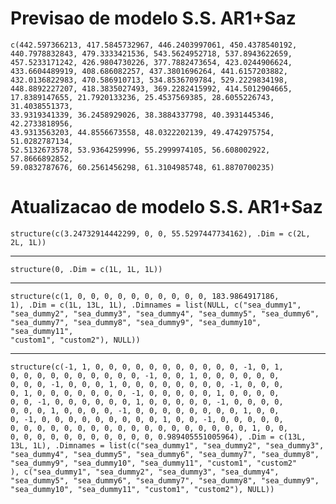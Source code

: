 # Previsao de modelo S.S. AR1+Saz

    c(442.597366213, 417.5845732967, 446.2403997061, 450.4378540192, 
    440.7978832843, 479.3333421536, 543.5624952718, 537.8943622659, 
    457.5233171242, 426.9804730226, 377.7882473654, 423.0244906624, 
    433.6604489919, 408.686082257, 437.3801696264, 441.6157203882, 
    432.0136822983, 470.586910713, 534.8536709784, 529.2229834198, 
    448.8892227207, 418.3835027493, 369.2282415992, 414.5012904665, 
    17.8389147655, 21.7920133236, 25.4537569385, 28.6055226743, 31.4038551373, 
    33.9319341339, 36.2458929026, 38.3884337798, 40.3931445346, 42.2733818956, 
    43.9313563203, 44.8556673558, 48.0322202139, 49.4742975754, 51.0282787134, 
    52.5132673578, 53.9364259996, 55.2999974105, 56.608002922, 57.8666892852, 
    59.0832787676, 60.2561456298, 61.3104985748, 61.8870700235)

# Atualizacao de modelo S.S. AR1+Saz

    structure(c(3.24732914442299, 0, 0, 55.5297447734162), .Dim = c(2L, 
    2L, 1L))

---

    structure(0, .Dim = c(1L, 1L, 1L))

---

    structure(c(1, 0, 0, 0, 0, 0, 0, 0, 0, 0, 0, 183.9864917186, 
    1), .Dim = c(1L, 13L, 1L), .Dimnames = list(NULL, c("sea_dummy1", 
    "sea_dummy2", "sea_dummy3", "sea_dummy4", "sea_dummy5", "sea_dummy6", 
    "sea_dummy7", "sea_dummy8", "sea_dummy9", "sea_dummy10", "sea_dummy11", 
    "custom1", "custom2"), NULL))

---

    structure(c(-1, 1, 0, 0, 0, 0, 0, 0, 0, 0, 0, 0, 0, -1, 0, 1, 
    0, 0, 0, 0, 0, 0, 0, 0, 0, 0, -1, 0, 0, 1, 0, 0, 0, 0, 0, 0, 
    0, 0, 0, -1, 0, 0, 0, 1, 0, 0, 0, 0, 0, 0, 0, 0, -1, 0, 0, 0, 
    0, 1, 0, 0, 0, 0, 0, 0, 0, -1, 0, 0, 0, 0, 0, 1, 0, 0, 0, 0, 
    0, 0, -1, 0, 0, 0, 0, 0, 0, 1, 0, 0, 0, 0, 0, -1, 0, 0, 0, 0, 
    0, 0, 0, 1, 0, 0, 0, 0, -1, 0, 0, 0, 0, 0, 0, 0, 0, 1, 0, 0, 
    0, -1, 0, 0, 0, 0, 0, 0, 0, 0, 0, 1, 0, 0, -1, 0, 0, 0, 0, 0, 
    0, 0, 0, 0, 0, 0, 0, 0, 0, 0, 0, 0, 0, 0, 0, 0, 0, 0, 1, 0, 0, 
    0, 0, 0, 0, 0, 0, 0, 0, 0, 0, 0, 0.989405551005964), .Dim = c(13L, 
    13L, 1L), .Dimnames = list(c("sea_dummy1", "sea_dummy2", "sea_dummy3", 
    "sea_dummy4", "sea_dummy5", "sea_dummy6", "sea_dummy7", "sea_dummy8", 
    "sea_dummy9", "sea_dummy10", "sea_dummy11", "custom1", "custom2"
    ), c("sea_dummy1", "sea_dummy2", "sea_dummy3", "sea_dummy4", 
    "sea_dummy5", "sea_dummy6", "sea_dummy7", "sea_dummy8", "sea_dummy9", 
    "sea_dummy10", "sea_dummy11", "custom1", "custom2"), NULL))

